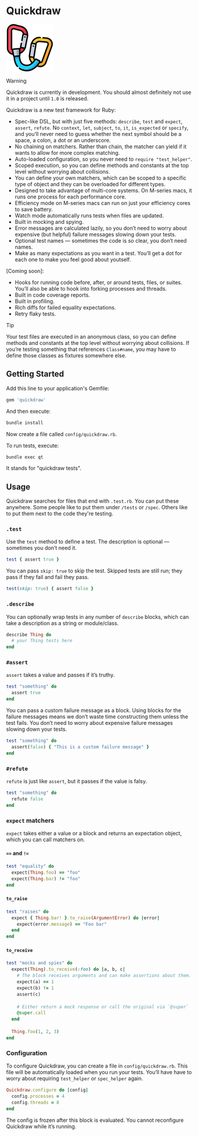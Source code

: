# Quickdraw

<img src="quickdraw.png" alt="Quickdraw" width="128">

> [!WARNING]
> Quickdraw is currently in development. You should almost definitely not use it in a project until `1.0` is released.

Quickdraw is a new test framework for Ruby:

- Spec-like DSL, but with just five methods: `describe`, `test` and `expect`, `assert`, `refute`. No `context`, `let`, `subject`, `to`, `it`, `is_expected` or `specify`, and you’ll never need to guess whether the next symbol should be a space, a colon, a dot or an underscore.
- No chaining on matchers. Rather than chain, the matcher can yield if it wants to allow for more complex matching.
- Auto-loaded configuration, so you never need to `require "test_helper"`.
- Scoped execution, so you can define methods and constants at the top level without worrying about collisions.
- You can define your own matchers, which can be scoped to a specific type of object and they can be overloaded for different types.
- Designed to take advantage of multi-core systems. On M-series macs, it runs one process for each performance core.
- Efficiency mode on M-series macs can run on just your efficiency cores to save battery.
- Watch mode automatically runs tests when files are updated.
- Built in mocking and spying.
- Error messages are calculated lazily, so you don’t need to worry about expensive (but helpful) failure messages slowing down your tests.
- Optional test names — sometimes the code is so clear, you don’t need names.
- Make as many expectations as you want in a test. You’ll get a dot for each one to make you feel good about youtself.

[Coming soon]:

- Hooks for running code before, after, or around tests, files, or suites. You’ll also be able to hook into forking processes and threads.
- Built in code coverage reports.
- Built in profiling.
- Rich diffs for failed equality expectations.
- Retry flaky tests.

> [!TIP]
> Your test files are executed in an anonymous class, so you can define methods and constants at the top level without worrying about collisions. If you’re testing something that references `Class#name`, you may have to define those classes as fixtures somewhere else.

## Getting Started

Add this line to your application's Gemfile:

```ruby
gem 'quickdraw'
```

And then execute:

```bash
bundle install
```

Now create a file called `config/quickdraw.rb`.

To run tests, execute:

```bash
bundle exec qt
```

It stands for "quickdraw tests".

## Usage

Quickdraw searches for files that end with `.test.rb`. You can put these anywhere. Some people like to put them under `/tests` or `/spec`. Others like to put them next to the code they're testing.

### `.test`

Use the `test` method to define a test. The description is optional — sometimes you don’t need it.

```ruby
test { assert true }
```

You can pass `skip: true` to skip the test. Skipped tests are still run; they pass if they fail and fail they pass.

```ruby
test(skip: true) { assert false }
```

### `.describe`

You can optionally wrap tests in any number of `describe` blocks, which can take a description as a string or module/class.

```ruby
describe Thing do
  # your Thing tests here
end
```

### `#assert`

`assert` takes a value and passes if it’s truthy.

```ruby
test "something" do
  assert true
end
```

You can pass a custom failure message as a block. Using blocks for the failure messages means we don’t waste time constructing them unless the test fails. You don’t need to worry about expensive failure messages slowing down your tests.

```ruby
test "something" do
  assert(false) { "This is a custom failure message" }
end
```

### `#refute`

`refute` is just like `assert`, but it passes if the value is falsy.

```ruby
test "something" do
  refute false
end
```

### `expect` matchers

`expect` takes either a value or a block and returns an expectation object, which you can call matchers on.

#### `==` and `!=`

```ruby
test "equality" do
  expect(Thing.foo) == "foo"
  expect(Thing.bar) != "foo"
end
```

#### `to_raise`

```ruby
test "raises" do
  expect { Thing.bar! }.to_raise(ArgumentError) do |error|
    expect(error.message) == "Foo bar"
  end
end
```

#### `to_receive`

```ruby
test "mocks and spies" do
  expect(Thing).to_receive(:foo) do |a, b, c|
    # The block receives arguments and can make assertions about them.
    expect(a) == 1
    expect(b) != 1
    assert(c)

    # Either return a mock response or call the original via `@super`
    @super.call
  end

  Thing.foo(1, 2, 3)
end
```

### Configuration

To configure Quickdraw, you can create a file in `config/quickdraw.rb`. This file will be automatically loaded when you run your tests. You’ll have have to worry about requiring `test_helper` or `spec_helper` again.

```ruby
Quickdraw.configure do |config|
  config.processes = 4
  config.threads = 8
end
```

The config is frozen after this block is evaluated. You cannot reconfigure Quickdraw while it’s running.
